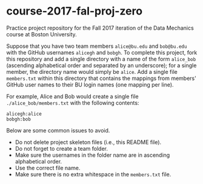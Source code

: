 # course-2017-fal-proj-zero
Practice project repository for the Fall 2017 iteration of the Data Mechanics course at Boston University.

Suppose that you have two team members `alice@bu.edu` and `bob@bu.edu` with the GitHub usernames `alicegh` and `bobgh`. To complete this project, fork this repository and add a single directory with a name of the form `alice_bob` (ascending alphabetical order and separated by an underscore); for a single member, the directory name would simply be `alice`. Add a single file `members.txt`  within this directory that contains the mappings from members' GitHub user names to their BU login names (one mapping per line).

For example, Alice and Bob would create a single file `./alice_bob/members.txt` with the following contents:
```
alicegh:alice
bobgh:bob
```

Below are some common issues to avoid.
* Do not delete project skeleton files (i.e., this README file).
* Do not forget to create a team folder.
* Make sure the usernames in the folder name are in ascending alphabetical order.
* Use the correct file name.
* Make sure there is no extra whitespace in the `members.txt` file.
